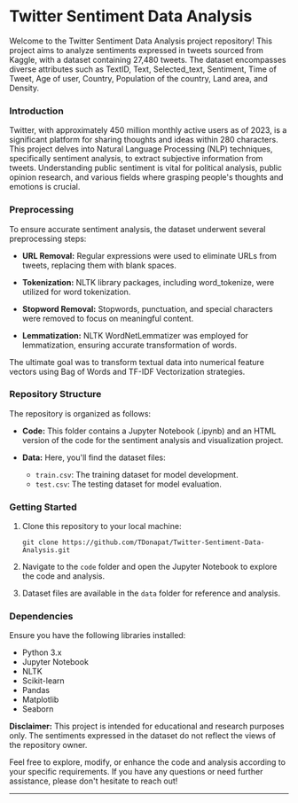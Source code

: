# Twitter Sentiment Data Analysis


Welcome to the Twitter Sentiment Data Analysis project repository! This project aims to analyze sentiments expressed in tweets sourced from Kaggle, with a dataset containing 27,480 tweets. The dataset encompasses diverse attributes such as TextID, Text, Selected_text, Sentiment, Time of Tweet, Age of user, Country, Population of the country, Land area, and Density.

### Introduction

Twitter, with approximately 450 million monthly active users as of 2023, is a significant platform for sharing thoughts and ideas within 280 characters. This project delves into Natural Language Processing (NLP) techniques, specifically sentiment analysis, to extract subjective information from tweets. Understanding public sentiment is vital for political analysis, public opinion research, and various fields where grasping people's thoughts and emotions is crucial.

### Preprocessing

To ensure accurate sentiment analysis, the dataset underwent several preprocessing steps:

- **URL Removal:** Regular expressions were used to eliminate URLs from tweets, replacing them with blank spaces.
  
- **Tokenization:** NLTK library packages, including word_tokenize, were utilized for word tokenization.
  
- **Stopword Removal:** Stopwords, punctuation, and special characters were removed to focus on meaningful content.
  
- **Lemmatization:** NLTK WordNetLemmatizer was employed for lemmatization, ensuring accurate transformation of words.

The ultimate goal was to transform textual data into numerical feature vectors using Bag of Words and TF-IDF Vectorization strategies.

### Repository Structure

The repository is organized as follows:

- **Code:** This folder contains a Jupyter Notebook (.ipynb) and an HTML version of the code for the sentiment analysis and visualization project.
  
- **Data:** Here, you'll find the dataset files:
  - `train.csv`: The training dataset for model development.
  - `test.csv`: The testing dataset for model evaluation.

### Getting Started

1. Clone this repository to your local machine:
   ```
   git clone https://github.com/TDonapat/Twitter-Sentiment-Data-Analysis.git
   ```

2. Navigate to the `code` folder and open the Jupyter Notebook to explore the code and analysis.

3. Dataset files are available in the `data` folder for reference and analysis.

### Dependencies

Ensure you have the following libraries installed:

- Python 3.x
- Jupyter Notebook
- NLTK
- Scikit-learn
- Pandas
- Matplotlib
- Seaborn

**Disclaimer:** This project is intended for educational and research purposes only. The sentiments expressed in the dataset do not reflect the views of the repository owner.

Feel free to explore, modify, or enhance the code and analysis according to your specific requirements. If you have any questions or need further assistance, please don't hesitate to reach out!

---
